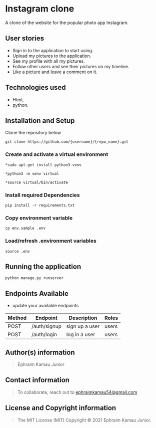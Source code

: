 # Instagram clone

A clone of the website for the popular photo app Instagram.

## User stories

* Sign in to the application to start using.
* Upload my pictures to the application.
* See my profile with all my pictures.
* Follow other users and see their pictures on my timeline.
* Like a picture and leave a comment on it.

## Technologies used

* Html,
* python.

## Installation and Setup

Clone the repository below

```
git clone https://github.com/{username}/{repo_name}.git
```

### Create and activate a virtual environment

    *sudo apt-get install python3-venv

    *python3 -m venv virtual

    *source virtual/bin/activate

### Install required Dependencies

    pip install -r requirements.txt

### Copy environment variable

    cp env.sample .env

### Load/refresh .environment variables

    source .env

## Running the application

```
python manage.py runserver
```

## Endpoints Available

* update your available endpoints

| Method | Endpoint                        | Description                           | Roles         |
| ------ | ------------------------------- | ------------------------------------- | ------------  |
| POST   |        /auth/signup             | sign up a user                        | users         |
| POST   |        /auth/login              | log in  a user                        | users         |

## Author(s) information

> Ephraim Kamau Junior

## Contact information

> To collaborate, reach out to ephraimkamau54@gmail.com

## License and Copyright information

> The MIT License (MIT) Copyright © 2021 Ephraim Kamau Junior.
